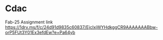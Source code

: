 # Cdac
Fab-25 Assignment link
https://1drv.ms/f/c/24d91d9835c60837/EjcIxjWYHdkggCR9AAAAAAABbw-orP5FUt3Y01Ex3efdEw?e=Pa64yb
